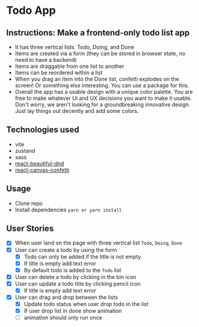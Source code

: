 # Todo App

## Instructions: Make a frontend-only todo list app

* It has three vertical lists. Todo, Doing, and Done
* Items are created via a form (they can be stored in browser state, no need to have
a backend)
* Items are draggable from one list to another
* Items can be reordered within a list
* When you drag an item into the Done list, confetti explodes on the screen! Or
something else interesting. You can use a package for this.
* Overall the app has a usable design with a unique color palette. You are free to
make whatever UI and UX decisions you want to make it usable. Don't worry, we aren't looking for a groundbreaking innovative design. Just lay things out decently and add some colors.

## Technologies used

* vite
* zustand
* sass
* [react-beautiful-dnd](https://github.com/atlassian/react-beautiful-dnd/blob/master/docs/api/drag-drop-context.md)
* [react-canvas-confetti](https://www.npmjs.com/package/react-canvas-confetti)

## Usage

* Clone repo
* Install dependencies ``yarn or yarn install``

## User Stories

* [x] When user land on the page with three vertical list ``Todo``, ``Doing``, ``Done``
* [x] User can create a todo by using the form
  * [x] Todo can only be added if the title is not empty
  * [x] If title is empty add text error
  * [x] By default todo is added to the ``Todo`` list
* [x] User can delete a todo by clicking in the bin icon
* [x] User can update a todo title by clicking pencil icon
  * [x] If title is empty add text error
* [x] User can drag and drop between the lists
  * [x] Update todo status when user drop todo in the list
  * [x] If user drop list in done show animation
  * [ ] animation should only run once
